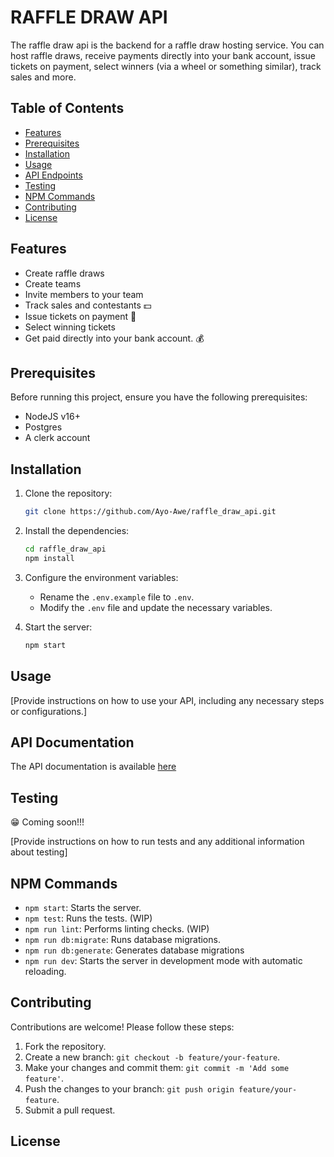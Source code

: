 # RAFFLE DRAW API

The raffle draw api is the backend for a raffle draw hosting service. You can host raffle draws, receive payments directly into your bank account, issue tickets on payment, select winners (via a wheel or something similar), track sales and more.

## Table of Contents

- [Features](#features)
- [Prerequisites](#prerequisites)
- [Installation](#installation)
- [Usage](#usage)
- [API Endpoints](#api-endpoints)
- [Testing](#testing)
- [NPM Commands](#npm-commands)
- [Contributing](#contributing)
- [License](#license)

## Features

- Create raffle draws
- Create teams
- Invite members to your team
- Track sales and contestants 💵
- Issue tickets on payment 🎫
- Select winning tickets
- Get paid directly into your bank account. 💰

## Prerequisites

Before running this project, ensure you have the following prerequisites:

- NodeJS v16+
- Postgres
- A clerk account

## Installation

1. Clone the repository:

   ```bash
   git clone https://github.com/Ayo-Awe/raffle_draw_api.git
   ```

2. Install the dependencies:

   ```bash
   cd raffle_draw_api
   npm install
   ```

3. Configure the environment variables:

   - Rename the `.env.example` file to `.env`.
   - Modify the `.env` file and update the necessary variables.

4. Start the server:

   ```bash
   npm start
   ```

## Usage

[Provide instructions on how to use your API, including any necessary steps or configurations.]

## API Documentation

The API documentation is available [here](https://documenter.getpostman.com/view/28334766/2s946fcsLb)

## Testing

😁 Coming soon!!!

[Provide instructions on how to run tests and any additional information about testing]

## NPM Commands

- `npm start`: Starts the server.
- `npm test`: Runs the tests. (WIP)
- `npm run lint`: Performs linting checks. (WIP)
- `npm run db:migrate`: Runs database migrations.
- `npm run db:generate`: Generates database migrations
- `npm run dev`: Starts the server in development mode with automatic reloading.

## Contributing

Contributions are welcome! Please follow these steps:

1. Fork the repository.
2. Create a new branch: `git checkout -b feature/your-feature`.
3. Make your changes and commit them: `git commit -m 'Add some feature'`.
4. Push the changes to your branch: `git push origin feature/your-feature`.
5. Submit a pull request.

## License
